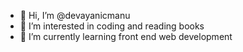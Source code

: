 - 👋 Hi, I’m @devayanicmanu
- 👀 I’m interested in coding and reading books
- 🌱 I’m currently learning front end web development

<!---
devayanicmanu/devayanicmanu is a ✨ special ✨ repository because its `README.md` (this file) appears on your GitHub profile.
You can click the Preview link to take a look at your changes.
--->
